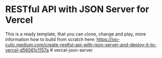 # RESTful API with JSON Server for Vercel

This is a ready template, that you can clone, change and play, more information how to build from scratch here: https://ivo-culic.medium.com/create-restful-api-with-json-server-and-deploy-it-to-vercel-d56061c1157a
#   v e r c a l - j s o n - s e r v e r  
 